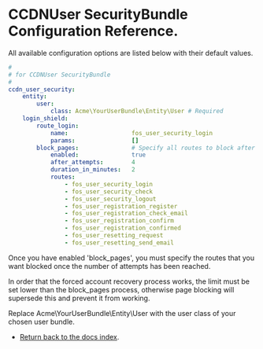CCDNUser SecurityBundle Configuration Reference.
================================================

All available configuration options are listed below with their default values.

``` yml
#
# for CCDNUser SecurityBundle
#
ccdn_user_security:
    entity:
        user:
            class: Acme\YourUserBundle\Entity\User # Required
    login_shield:
        route_login:
            name:                  fos_user_security_login
            params:                []
        block_pages:               # Specify all routes to block after attempt limit is reached.
            enabled:               true
            after_attempts:        4
            duration_in_minutes:   2
            routes:
                - fos_user_security_login
                - fos_user_security_check
                - fos_user_security_logout
                - fos_user_registration_register
                - fos_user_registration_check_email
                - fos_user_registration_confirm
                - fos_user_registration_confirmed
                - fos_user_resetting_request
                - fos_user_resetting_send_email
```

Once you have enabled 'block_pages', you must specify the routes that you want blocked once the number of attempts has been reached.

In order that the forced account recovery process works, the limit must be set lower than the block_pages process, otherwise page blocking will supersede this and prevent it from working.

Replace Acme\YourUserBundle\Entity\User with the user class of your chosen user bundle.

- [Return back to the docs index](index.md).
